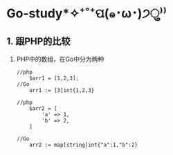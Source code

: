 # Go-study*✧⁺˚⁺ପ(๑･ω･)੭ु⁾⁾ 

## 1. 跟PHP的比较
 
 1. PHP中的数组，在Go中分为两种
    ```
    //php
        $arr1 = [1,2,3];
    //Go
        arr1 := [3]int{1,2,3}
        
    //php
        $arr2 = [
            'a' => 1,
            'b' => 2,
        ]
        
    //Go
        arr2 := map[string]int{"a":1,"b":2}       
       
    ```